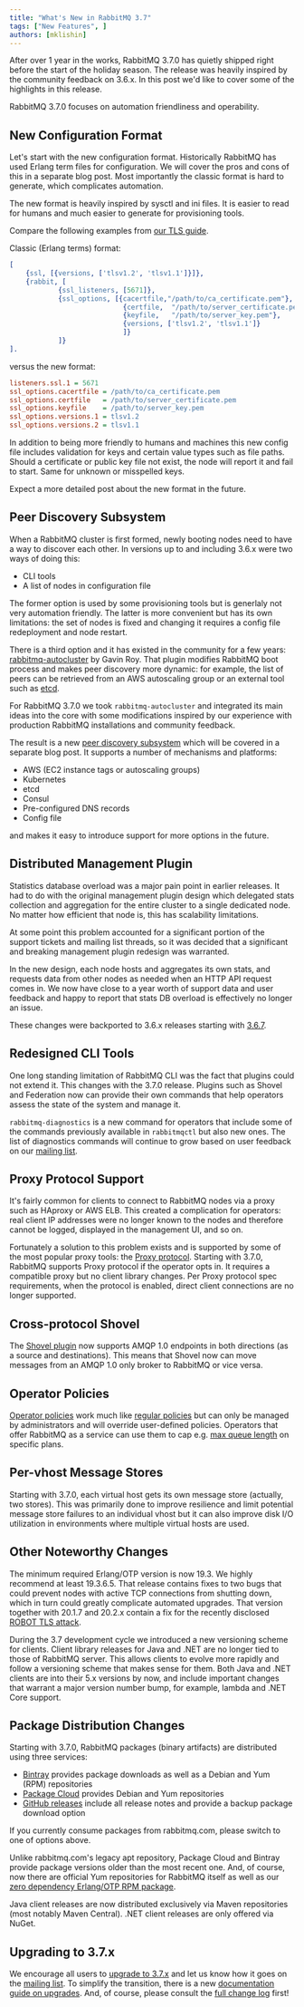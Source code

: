 ```yaml
---
title: "What's New in RabbitMQ 3.7"
tags: ["New Features", ]
authors: [mklishin]
---
```


After over 1 year in the works, RabbitMQ 3.7.0 has quietly shipped
right before the start of the holiday season. The release was heavily
inspired by the community feedback on 3.6.x. In this post we'd like to
cover some of the highlights in this release.

<!-- truncate -->

RabbitMQ 3.7.0 focuses on automation friendliness and
operability.

## New Configuration Format

Let's start with the new configuration
format. Historically RabbitMQ has used Erlang term files for
configuration. We will cover the pros and cons of this in a separate
blog post. Most importantly the classic format is hard to generate,
which complicates automation.

The new format is heavily inspired by sysctl and ini files. It is
easier to read for humans and much easier to generate for provisioning
tools.

Compare the following examples from [our TLS guide](https://rabbitmq.com/ssl.html).

Classic (Erlang terms) format:

```erlang
[
    {ssl, [{versions, ['tlsv1.2', 'tlsv1.1']}]},
    {rabbit, [
            {ssl_listeners, [5671]},
            {ssl_options, [{cacertfile,"/path/to/ca_certificate.pem"},
                            {certfile,  "/path/to/server_certificate.pem"},
                            {keyfile,   "/path/to/server_key.pem"},
                            {versions, ['tlsv1.2', 'tlsv1.1']}
                            ]}
            ]}
].
```

versus the new format:

```ini
listeners.ssl.1 = 5671
ssl_options.cacertfile = /path/to/ca_certificate.pem
ssl_options.certfile   = /path/to/server_certificate.pem
ssl_options.keyfile    = /path/to/server_key.pem
ssl_options.versions.1 = tlsv1.2
ssl_options.versions.2 = tlsv1.1
```

In addition to being more friendly to humans and machines
this new config file includes validation for keys and certain value
types such as file paths. Should a certificate or public key file
not exist, the node will report it and fail to start. Same for
unknown or misspelled keys.

Expect a more detailed post about the new format in the future.

## Peer Discovery Subsystem

When a RabbitMQ cluster is first formed, newly booting nodes need
to have a way to discover each other. In versions up to and including 3.6.x were
two ways of doing this:

 * CLI tools
 * A list of nodes in configuration file

The former option is used by some provisioning tools but is generlaly
not very automation friendly. The latter is more convenient but
has its own limitations: the set of nodes is fixed and changing it requires
a config file redeployment and node restart.

There is a third option and it has existed in the community for a few years:
[rabbitmq-autocluster](https://github.com/rabbitmq/rabbitmq-autocluster) by Gavin Roy.
That plugin modifies RabbitMQ boot process and makes peer discovery more
dynamic: for example, the list of peers can be retrieved from an AWS autoscaling group
or an external tool such as [etcd](https://coreos.com/etcd/docs/latest/).

For RabbitMQ 3.7.0 we took `rabbitmq-autocluster` and integrated its
main ideas into the core with some modifications inspired by our
experience with production RabbitMQ installations and community
feedback.

The result is a new [peer discovery subsystem](http:/docs/cluster-formation) which will be covered
in a separate blog post. It supports a number of mechanisms and platforms:

 * AWS (EC2 instance tags or autoscaling groups)
 * Kubernetes
 * etcd
 * Consul
 * Pre-configured DNS records
 * Config file

and makes it easy to introduce support for more options in the future.


## Distributed Management Plugin

Statistics database overload was a major pain point in earlier
releases.  It had to do with the original management plugin design
which delegated stats collection and aggregation for the entire cluster
to a single dedicated node. No matter how efficient that node is, this
has scalability limitations.

At some point this problem accounted for a significant portion of
the support tickets and mailing list threads, so it was decided that
a significant and breaking management plugin redesign was warranted.

In the new design, each node hosts and aggregates its own stats, and
requests data from other nodes as needed when an HTTP API request
comes in.  We now have close to a year worth of support data and user
feedback and happy to report that stats DB overload is effectively no
longer an issue.

These changes were backported to 3.6.x releases starting with [3.6.7](https://github.com/rabbitmq/rabbitmq-server/releases/tag/rabbitmq_v3_6_7).


## Redesigned CLI Tools

One long standing limitation of RabbitMQ CLI was the fact
that plugins could not extend it. This changes with the 3.7.0 release.
Plugins such as Shovel and Federation now can provide their own commands
that help operators assess the state of the system and manage it.

`rabbitmq-diagnostics` is a new command for operators that include
some of the commands previously available in `rabbitmqctl` but also
new ones. The list of diagnostics commands will continue to grow
based on user feedback on our [mailing list](https://groups.google.com/forum/#!forum/rabbitmq-users).


## Proxy Protocol Support

It's fairly common for clients to connect to RabbitMQ nodes via a proxy
such as HAproxy or AWS ELB. This created a complication for operators:
real client IP addresses were no longer known to the nodes and therefore
cannot be logged, displayed in the management UI, and so on.

Fortunately a solution to this problem exists and is supported by
some of the most popular proxy tools: the [Proxy protocol](https://www.haproxy.org/download/1.8/doc/proxy-protocol.txt).
Starting with 3.7.0, RabbitMQ supports Proxy protocol if the operator
opts in. It requires a compatible proxy but no client library changes.
Per Proxy protocol spec requirements, when the protocol is enabled,
direct client connections are no longer supported.


## Cross-protocol Shovel

The [Shovel plugin](http:/docs/shovel) now supports AMQP 1.0 endpoints in both directions (as a source
and destinations). This means that Shovel now can move messages from an AMQP 1.0 only broker to RabbitMQ or vice versa.


## Operator Policies

[Operator policies](http:/docs/parameters#operator-policies) work much like [regular policies](http:/docs/parameters) but
can only be managed by administrators and will override user-defined policies. Operators that
offer RabbitMQ as a service can use them to cap e.g. [max queue length](http:/docs/maxlength) on specific plans.


## Per-vhost Message Stores

Starting with 3.7.0, each virtual host gets its own message store
(actually, two stores). This was primarily done to improve resilience
and limit potential message store failures to an individual vhost
but it can also improve disk I/O utilization in environments
where multiple virtual hosts are used.


## Other Noteworthy Changes

The minimum required Erlang/OTP version is now 19.3. We highly
recommend at least 19.3.6.5. That release contains fixes to two
bugs that could prevent nodes with active TCP connections from shutting down,
which in turn could greatly complicate automated upgrades. That version
together with 20.1.7 and 20.2.x contain a fix for the recently disclosed
[ROBOT TLS attack](https://robotattack.org/).

During the 3.7 development cycle we introduced a new versioning scheme for clients.
Client library releases for Java and .NET are no longer tied to those of RabbitMQ
server. This allows clients to evolve more rapidly and follow a versioning
scheme that makes sense for them. Both Java and .NET clients are into
their 5.x versions by now, and include important changes that warrant
a major version number bump, for example, lambda and .NET Core support.


## Package Distribution Changes

Starting with 3.7.0, RabbitMQ packages (binary artifacts) are distributed using 
three services:

 * [Bintray](https://bintray.com/rabbitmq/) provides package downloads as well as a Debian and Yum (RPM) repositories
 * [Package Cloud](https://packagecloud.io/rabbitmq) provides Debian and Yum repositories
 * [GitHub releases](https://github.com/rabbitmq/rabbitmq-server/releases/) include all release notes and provide a backup package download option

If you currently consume packages from rabbitmq.com, please switch to one of options above.

Unlike rabbitmq.com's legacy apt repository, Package Cloud and Bintray provide package versions older
than the most recent one. And, of course, now there are official Yum repositories for RabbitMQ itself
as well as our [zero dependency Erlang/OTP RPM package](https://github.com/rabbitmq/erlang-rpm).

Java client releases are now distributed exclusively via Maven repositories
(most notably Maven Central). .NET client releases are only offered via NuGet.


## Upgrading to 3.7.x

We encourage all users to [upgrade to 3.7.x](http:/docs/download) and let us know how it goes
on the [mailing list](https://groups.google.com/forum/#!forum/rabbitmq-users). To simplify the transition, there is a new [documentation
guide on upgrades](https://rabbitmq.com/upgrade.html). And, of course,
please consult the [full change log](https://rabbitmq.com/changelog.html)
first!
